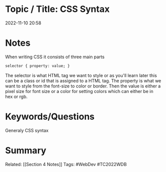 # Topic / Title: CSS Syntax

2022-11-10
20:58


# Notes
When writing CSS it consists of three main parts
```html
selector { property: value; }
```
The selector is what HTML tag we want to style or as you'll learn later this can be a class or id that is assigned to a HTML tag. The property is what we want to style from the font-size to color or border. Then the value is either a pixel size for font size or a color for setting colors which can either be in hex or rgb. 
# Keywords/Questions
Generaly CSS syntax
# Summary

Related: [[Section 4 Notes]]
Tags: #WebDev #TC2022WDB 